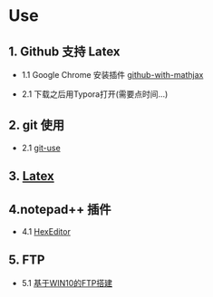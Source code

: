 # Use
## 1. Github 支持 Latex
+ 1.1 Google Chrome 安装插件 [github-with-mathjax](https://chrome.google.com/webstore/detail/github-with-mathjax/ioemnmodlmafdkllaclgeombjnmnbima)

+ 2.1 下载之后用Typora打开(需要点时间...)

## 2. git 使用
+ 2.1 [git-use](./git/git-use.md)

## 3. [Latex](./Latex/README.md)

## 4.notepad++ 插件

+ 4.1 [HexEditor](https://github.com/chcg/NPP_HexEdit/releases)

## 5. FTP

+ 5.1 [基于WIN10的FTP搭建](./FTP/FTP-construct.md)

